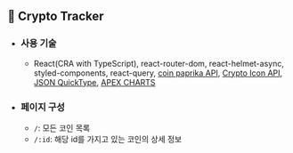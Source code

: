 ## 📌 Crypto Tracker

- ### 사용 기술

  - React(CRA with TypeScript), react-router-dom, react-helmet-async, styled-components, react-query, [coin paprika API](https://api.coinpaprika.com/v1/coins), [Crypto Icon API](https://cryptocurrencyliveprices.com/), [JSON QuickType](https://app.quicktype.io/?l=ts), [APEX CHARTS](https://apexcharts.com)

- ### 페이지 구성

  - `/`: 모든 코인 목록
  - `/:id`: 해당 id를 가지고 있는 코인의 상세 정보
